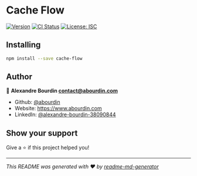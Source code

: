 # Cache Flow

[![Version](https://img.shields.io/badge/version-1.0.0-blue.svg?cacheSeconds=2592000)](#)
[![CI Status](https://circleci.com/gh/abourdin/cache-flow/tree/master.svg?style=shield)](https://app.circleci.com/pipelines/github/abourdin/cache-flow?branch=master)
[![License: ISC](https://img.shields.io/badge/License-ISC-yellow.svg)](https://img.shields.io/badge/License-ISC-yellow.svg)

## Installing

```sh
npm install --save cache-flow
```

## Author

👤 **Alexandre Bourdin <contact@abourdin.com>**

* Github: [@abourdin](https://github.com/abourdin)
* Website: https://www.abourdin.com
* LinkedIn: [@alexandre-bourdin-38090844](https://linkedin.com/in/alexandre-bourdin-38090844)

## Show your support

Give a ⭐️ if this project helped you!

***
_This README was generated with ❤️ by [readme-md-generator](https://github.com/kefranabg/readme-md-generator)_
